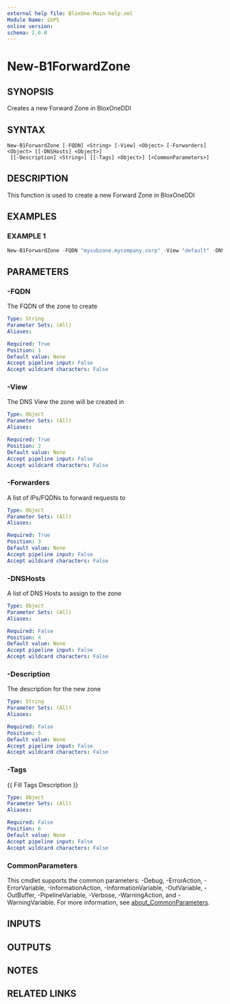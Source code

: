 ```yaml
---
external help file: BloxOne-Main-help.xml
Module Name: ibPS
online version:
schema: 2.0.0
---
```


# New-B1ForwardZone

## SYNOPSIS
Creates a new Forward Zone in BloxOneDDI

## SYNTAX

```
New-B1ForwardZone [-FQDN] <String> [-View] <Object> [-Forwarders] <Object> [[-DNSHosts] <Object>]
 [[-Description] <String>] [[-Tags] <Object>] [<CommonParameters>]
```

## DESCRIPTION
This function is used to create a new Forward Zone in BloxOneDDI

## EXAMPLES

### EXAMPLE 1
```powershell
New-B1ForwardZone -FQDN "mysubzone.mycompany.corp" -View "default" -DNSHosts "mybloxoneddihost1.corp.mycompany.com" -Description "My Forward Zone"
```

## PARAMETERS

### -FQDN
The FQDN of the zone to create

```yaml
Type: String
Parameter Sets: (All)
Aliases:

Required: True
Position: 1
Default value: None
Accept pipeline input: False
Accept wildcard characters: False
```

### -View
The DNS View the zone will be created in

```yaml
Type: Object
Parameter Sets: (All)
Aliases:

Required: True
Position: 2
Default value: None
Accept pipeline input: False
Accept wildcard characters: False
```

### -Forwarders
A list of IPs/FQDNs to forward requests to

```yaml
Type: Object
Parameter Sets: (All)
Aliases:

Required: True
Position: 3
Default value: None
Accept pipeline input: False
Accept wildcard characters: False
```

### -DNSHosts
A list of DNS Hosts to assign to the zone

```yaml
Type: Object
Parameter Sets: (All)
Aliases:

Required: False
Position: 4
Default value: None
Accept pipeline input: False
Accept wildcard characters: False
```

### -Description
The description for the new zone

```yaml
Type: String
Parameter Sets: (All)
Aliases:

Required: False
Position: 5
Default value: None
Accept pipeline input: False
Accept wildcard characters: False
```

### -Tags
{{ Fill Tags Description }}

```yaml
Type: Object
Parameter Sets: (All)
Aliases:

Required: False
Position: 6
Default value: None
Accept pipeline input: False
Accept wildcard characters: False
```

### CommonParameters
This cmdlet supports the common parameters: -Debug, -ErrorAction, -ErrorVariable, -InformationAction, -InformationVariable, -OutVariable, -OutBuffer, -PipelineVariable, -Verbose, -WarningAction, and -WarningVariable. For more information, see [about_CommonParameters](http://go.microsoft.com/fwlink/?LinkID=113216).

## INPUTS

## OUTPUTS

## NOTES

## RELATED LINKS
